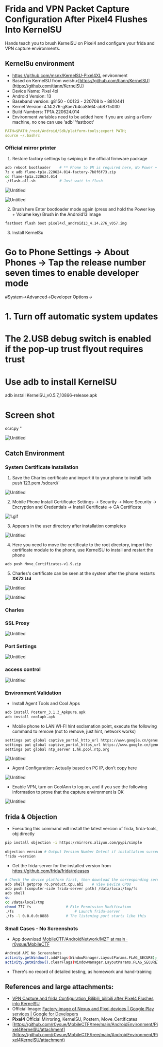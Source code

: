 # Frida and VPN Packet Capture Configuration After Pixel4 Flushes Into KernelSU

Hands teach you to brush KernelSU on Pixel4 and configure your frida and VPN capture environments.

## KernelSu environment

- https://github.com/msnx/KernelSU-Pixel4XL environment
- Based on KernelSU from weishu:[https://github.com/tiann/KernelSU](https://github.com/tiann/KernelSU)
- Device Name: Pixel 4xl
- Android Version: 13
- Baseband version: g8150 - 00123 - 220708 b - 8810441
- Kernel Version: 4.14.276-g8ae7b4ca8564-ab8715030
- Build Numbers: TP1A.220624.014
- Environment variables need to be added here if you are using a r0env machine, no one can use 'adb' 'fastboot'
    
```yaml
PATH=$PATH:/root/Android/Sdk/platform-tools;export PATH;
source ~/.bashrc
```
    

### Official mirror printer

1. Restore factory settings by swiping in the official firmware package
    
```bash
adb reboot bootloader    # ** Phone to VM is required here, No Power + Volume key to enter **
7z x adb flame-tp1a.220624.014-factory-7b8f6f73.zip
cd flame-tp1a.220624.014
./flash-all.sh           # Just wait to flush
```
    
![Untitled](pic/Untitled.jpeg)
    
![Untitled](pic/Untitled%201.jpeg)
    
2. Brush here Enter bootloader mode again (press and hold the Power key + Volume key) Brush in the Android13 image
    
```bash
fastboot flash boot pixel4xl_android13_4.14.276_v057.img
```
    
3. Install KernelSu
    
# Go to Phone Settings -> About Phones -> Tap the release number seven times to enable developer mode
#System->Advanced->Developer Options->
# 1. Turn off automatic system updates
# The 2.USB debug switch is enabled if the pop-up trust flyout requires trust
    
# Use adb to install KernelSU
adb install KernelSU_v0.5.7_10866-release.apk
    
# Screen shot
scrcpy
"
    
![Untitled](pic/Untitled%202.jpeg)
    

## Catch Environment

### System Certificate Installation

1. Save the Charles certificate and import it to your phone to install 'adb push 123.pem /sdcard/'
    
![Untitled](pic/Untitled.png)
    
2. Mobile Phone Install Certificate: Settings → Security → More Security → Encryption and Credentials → Install Certificate → CA Certificate
    
![1.gif](pic/1.gif)
    
3. Appears in the user directory after installation completes
    
![Untitled](pic/Untitled%201.png)
    
4. Here you need to move the certificate to the root directory, import the certificate module to the phone, use KernelSU to install and restart the phone
    
```bash
adb push Move_Certificates-v1.9.zip
```
    
5. Charles's certificate can be seen at the system after the phone restarts **XK72 Ltd**
    
    
![Untitled](pic/Untitled%202.png)
    
![Untitled](pic/Untitled%203.png)
    

### Charles

### SSL Proxy

![Untitled](pic/Untitled%204.png)

### Port Settings

![Untitled](pic/Untitled%205.png)

### access control

![Untitled](pic/Untitled%206.png)

### Environment Validation

- Install Agent Tools and Cool Apps
    
```bash
adb install Postern_3.1.3_Apkpure.apk
adb install coolapk.apk
```
    
- Mobile phone to LAN WI-FI hint exclamation point, execute the following command to remove (not to remove, just hint, network works)
    
```bash
settings put global captive_portal_http_url https://www.google.cn/generate_204
settings put global captive_portal_https_url https://www.google.cn/generate_204
settings put global ntp_server 1.hk.pool.ntp.org
```
    
![Untitled](pic/Untitled%207.png)
    
- Agent Configuration: Actually based on PC IP, don't copy here
    
![Untitled](pic/Untitled%208.png)
    
- Enable VPN, turn on CoolAnn to log on, and if you see the following information to prove that the capture environment is OK
    
![Untitled](pic/Untitled%209.png)
    

## frida & Objection

- Executing this command will install the latest version of frida, firda-tools, obj directly
    
```bash
pip install objection -i https://mirrors.aliyun.com/pypi/simple
    
objection version # Output Version Number Detect if installation succeeded
frida —version
```
    
- Get the frida-server for the installed version from https://github.com/frida/frida/releases
    
```bash
# Check the device platform first, then download the corresponding server version on the website
adb shell getprop ro.product.cpu.abi    # View Device CPUs
adb push [computer-side frida-server path] /data/local/tmp/fs
adb shell
su
cd /data/local/tmp
chmod 777 fs				# File Permission Modification
./fs						    # Launch frida-server
./fs -l 0.0.0.0:8888		# The listening port starts like this
```
    

### Small Cases - No Screenshots

- App download [MobileCTF/AndroidNetwork/MZT at main · r0ysue/MobileCTF](https://github.com/r0ysue/MobileCTF/tree/main/AndroidNetwork/MZT)
    
```bash
Android API No Screenshots
activity.getWindow().addFlags(WindowManager.LayoutParams.FLAG_SECURE);
activity.getWindow().clearFlags(WindowManager.LayoutParams.FLAG_SECURE);
```
    
- There's no record of detailed testing, as homework and hand-training

## References and large attachments:

- [VPN Capture and frida Configuration_Bilibili_bilibili after Pixel4 Flushes into KernelSU](https://www.bilibili.com/video/BV1M8411Z7rC/?spm_id_from=333.999.0.0&vd_source=bfb9720533da6436a36b48fddb3d128a)
- Official Image: [Factory image of Nexus and Pixel devices | Google Play services | Google for Developers](https://developers.google.cn/android/images?hl=zh-cn#coral)
- ****Pixel4**** Official Mirroring, KernelSU, Postern, Move_Certificates
- [https://github.com/r0ysue/MobileCTF/tree/main/AndroidEnvironment/Pixel4KernelSU/attachment](https://github.com/r0ysue/MobileCTF/tree/main/AndroidEnvironment/Pixel4KernelSU/attachment)

